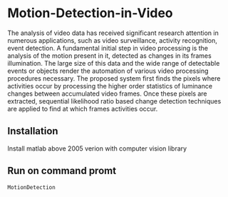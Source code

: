# Motion-Detection-in-Video
The analysis of video data has received significant research attention in numerous applications, such as video surveillance, activity recognition, event detection. A fundamental initial step in video processing is the analysis of the motion present in it, detected as changes in its frames illumination. The large size of this data and the wide range of detectable events or objects render the automation of various video processing procedures necessary. The proposed system first finds the pixels where activities occur by processing the higher order statistics of luminance changes between accumulated video frames. Once these pixels are extracted, sequential likelihood ratio based change detection techniques are applied to find at which frames activities occur.
## Installation
Install matlab above 2005 verion with computer vision library
## Run on command promt
`MotionDetection`
